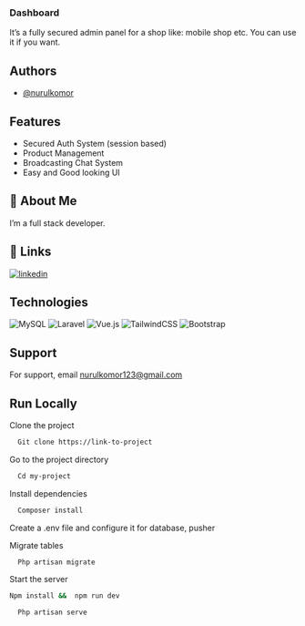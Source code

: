 



### Dashboard 

It’s a fully secured  admin panel for a shop like: mobile shop etc. You can use it if you want.


## Authors

-	[@nurulkomor](https://www.github.com/nurul-komor)


## Features

- Secured Auth System (session based)
- Product Management 
- Broadcasting Chat System 
- Easy and Good looking UI


## 🚀 About Me
I’m a full stack developer.


## 🔗 Links

[![linkedin](https://img.shields.io/badge/linkedin-0A66C2?style=for-the-badge&logo=linkedin&logoColor=white)](https://www.linkedin.com/in/nurul-komor)



## Technologies
![MySQL](https://img.shields.io/badge/mysql-%2300f.svg?style=flat&logo=mysql&logoColor=white) ![Laravel](https://img.shields.io/badge/laravel-%23FF2D20.svg?style=flat&logo=laravel&logoColor=white) ![Vue.js](https://img.shields.io/badge/vuejs-%2335495e.svg?style=flat&logo=vuedotjs&logoColor=%234FC08D) ![TailwindCSS](https://img.shields.io/badge/tailwindcss-%2338B2AC.svg?style=flat&logo=tailwind-css&logoColor=white) ![Bootstrap](https://img.shields.io/badge/bootstrap-%23563D7C.svg?style=flat&logo=bootstrap&logoColor=white)




## Support

For support, email nurulkomor123@gmail.com


## Run Locally

Clone the project

```bash
  Git clone https://link-to-project
```

Go to the project directory

```bash
  Cd my-project
```

Install dependencies

```bash
  Composer install
```
Create a .env file and configure it for database, pusher

Migrate tables

```bash
  Php artisan migrate
```

Start the server

```bash
Npm install &&  npm run dev
```
```bash
  Php artisan serve
```




